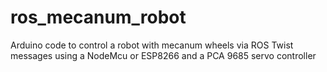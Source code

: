 # ros_mecanum_robot
Arduino code to control a robot with mecanum wheels via ROS Twist messages using a NodeMcu or ESP8266 and a PCA 9685 servo controller
